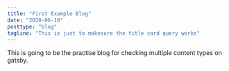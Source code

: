 ```yaml
---
title: "First Example Blog"
date: "2020-06-19"
posttype: "blog"
tagline: "This is just to makesure the title card query works"
---
```


This is going to be the practise blog for checking multiple content types on gatsby.

